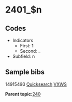 # 2401\_$n

## Codes

-   Indicators
    -   First: 1
    -   Second: \_
-   Subfield: n

## Sample bibs

14915493 [Quicksearch](https://search.library.yale.edu/catalog/14915493) [VXWS](http://prodorbis.library.yale.edu:7014/vxws/GetHoldingsService?bibId=14915493)

**Parent topic:**[240](../../tags/240/240.md)

